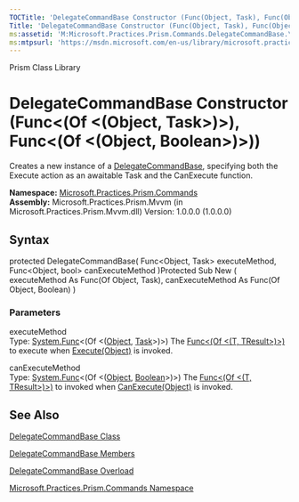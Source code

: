 ```yaml
---
TOCTitle: 'DelegateCommandBase Constructor (Func(Object, Task), Func(Object, Boolean))'
Title: 'DelegateCommandBase Constructor (Func(Object, Task), Func(Object, Boolean)) (Microsoft.Practices.Prism.Commands)'
ms:assetid: 'M:Microsoft.Practices.Prism.Commands.DelegateCommandBase.\#ctor(System.Func{System.Object,System.Threading.Tasks.Task},System.Func{System.Object,System.Boolean})'
ms:mtpsurl: 'https://msdn.microsoft.com/en-us/library/microsoft.practices.prism.commands.delegatecommandbase.delegatecommandbase(v=pandp.50)'
---
```


Prism Class Library

DelegateCommandBase Constructor (Func&lt;(Of &lt;(Object, Task&gt;)&gt;), Func&lt;(Of &lt;(Object, Boolean&gt;)&gt;))
=====================================================================================================================

Creates a new instance of a [DelegateCommandBase](https://msdn.microsoft.com/library/microsoft.practices.prism.commands.delegatecommandbase), specifying both the Execute action as an awaitable Task and the CanExecute function.

**Namespace:** [Microsoft.Practices.Prism.Commands](https://msdn.microsoft.com/library/microsoft.practices.prism.commands)
**Assembly:** Microsoft.Practices.Prism.Mvvm (in Microsoft.Practices.Prism.Mvvm.dll) Version: 1.0.0.0 (1.0.0.0)

## Syntax


protected DelegateCommandBase( Func&lt;Object, Task&gt; executeMethod, Func&lt;Object, bool&gt; canExecuteMethod )Protected Sub New ( executeMethod As Func(Of Object, Task), canExecuteMethod As Func(Of Object, Boolean) )

### Parameters

executeMethod  
Type: [System.Func](http://msdn.microsoft.com/en-us/library/bb549151)&lt;(Of &lt;([Object](http://msdn.microsoft.com/en-us/library/e5kfa45b), [Task](http://msdn.microsoft.com/en-us/library/dd235678)&gt;)&gt;)
The [Func&lt;(Of &lt;(T, TResult&gt;)&gt;)](http://msdn.microsoft.com/en-us/library/bb549151) to execute when [Execute(Object)](http://msdn.microsoft.com/en-us/library/ms604094) is invoked.

canExecuteMethod  
Type: [System.Func](http://msdn.microsoft.com/en-us/library/bb549151)&lt;(Of &lt;([Object](http://msdn.microsoft.com/en-us/library/e5kfa45b), [Boolean](http://msdn.microsoft.com/en-us/library/a28wyd50)&gt;)&gt;)
The [Func&lt;(Of &lt;(T, TResult&gt;)&gt;)](http://msdn.microsoft.com/en-us/library/bb549151) to invoked when [CanExecute(Object)](http://msdn.microsoft.com/en-us/library/ms604093) is invoked.

See Also
--------


[DelegateCommandBase Class](https://msdn.microsoft.com/library/microsoft.practices.prism.commands.delegatecommandbase)

[DelegateCommandBase Members](https://msdn.microsoft.com/allmembers.t:microsoft.practices.prism.commands.delegatecommandbase)

[DelegateCommandBase Overload](https://msdn.microsoft.com/overload:microsoft.practices.prism.commands.delegatecommandbase.)

[Microsoft.Practices.Prism.Commands Namespace](https://msdn.microsoft.com/library/microsoft.practices.prism.commands)
